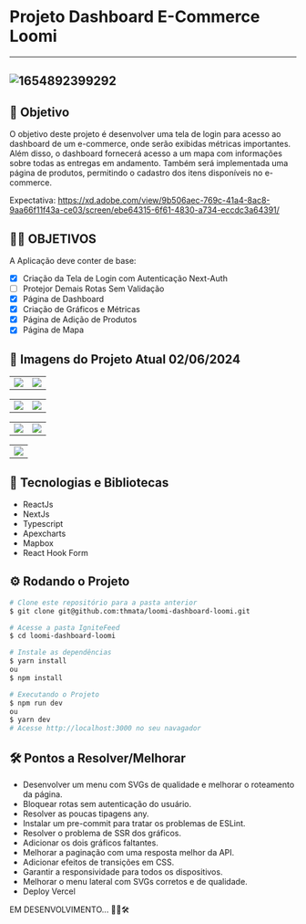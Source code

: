 # Projeto Dashboard E-Commerce Loomi

---
![1654892399292](https://github.com/thmata/loomi-dashboard-loomi/assets/85140172/db1ee94f-b7cb-4121-b633-58ca121b5d4b)
---

## 🚀 Objetivo

O objetivo deste projeto é desenvolver uma tela de login para acesso ao dashboard de um e-commerce, onde serão exibidas métricas importantes. Além disso, o dashboard fornecerá acesso a um mapa com informações sobre todas as entregas em andamento. Também será implementada uma página de produtos, permitindo o cadastro dos itens disponíveis no e-commerce.

Expectativa: https://xd.adobe.com/view/9b506aec-769c-41a4-8ac8-9aa66f11f43a-ce03/screen/ebe64315-6f61-4830-a734-eccdc3a64391/

## 🏃‍♀️ OBJETIVOS 

A Aplicação deve conter de base:

- [X] Criação da Tela de Login com Autenticação Next-Auth
- [ ] Protejor Demais Rotas Sem Validação
- [X] Página de Dashboard
- [X] Criação de Gráficos e Métricas
- [X] Página de Adição de Produtos
- [X] Página de Mapa

## 📸 Imagens do Projeto Atual 02/06/2024

<table>
  <tr>
    <td valign="top"><img src="https://github.com/thmata/loomi-dashboard-loomi/assets/85140172/20139075-8a51-4411-8338-18afcda1e72c"/></td>
    <td valign="top"><img src="https://github.com/thmata/loomi-dashboard-loomi/assets/85140172/76960755-1d02-4717-ad8a-84fd730fdd08"/></td>
  </tr>
</table>

<table>
  <tr>
    <td valign="top"><img src="https://github.com/thmata/loomi-dashboard-loomi/assets/85140172/029d9244-00a5-4803-9e5a-94b2d4147bfd"/></td>
    <td valign="top"><img src="https://github.com/thmata/loomi-dashboard-loomi/assets/85140172/1a5b019d-dba6-4959-afa7-0f5d4493df74"/></td>
  </tr>
</table>

<table>
  <tr>
    <td valign="top"><img src="https://github.com/thmata/loomi-dashboard-loomi/assets/85140172/cf8478f4-c04f-428a-ba4f-9f1bcdd034a5"/></td>
    <td valign="top"><img src="https://github.com/thmata/loomi-dashboard-loomi/assets/85140172/ab83e8ef-4323-4624-aa55-d157e9cd762b"/></td>
  </tr>
</table>

<table>
  <tr>
    <td valign="top"><img src="https://github.com/thmata/loomi-dashboard-loomi/assets/85140172/da707736-fb0d-45a3-9f69-5c62a1eae725"/></td>
  </tr>
</table>

## 🧰 Tecnologias e Bibliotecas

* ReactJs
* NextJs
* Typescript
* Apexcharts
* Mapbox
* React Hook Form

## ⚙️ Rodando o Projeto
```bash
# Clone este repositório para a pasta anterior
$ git clone git@github.com:thmata/loomi-dashboard-loomi.git

# Acesse a pasta IgniteFeed
$ cd loomi-dashboard-loomi

# Instale as dependências
$ yarn install
ou
$ npm install

# Executando o Projeto
$ npm run dev 
ou
$ yarn dev
# Acesse http://localhost:3000 no seu navagador
```
## 🛠️ Pontos a Resolver/Melhorar

- Desenvolver um menu com SVGs de qualidade e melhorar o roteamento da página.
- Bloquear rotas sem autenticação do usuário.
- Resolver as poucas tipagens any.
- Instalar um pre-commit para tratar os problemas de ESLint.
- Resolver o problema de SSR dos gráficos.
- Adicionar os dois gráficos faltantes.
- Melhorar a paginação com uma resposta melhor da API.
- Adicionar efeitos de transições em CSS.
- Garantir a responsividade para todos os dispositivos.
- Melhorar o menu lateral com SVGs corretos e de qualidade.
- Deploy Vercel


EM DESENVOLVIMENTO... 🧑‍💻🛠️
